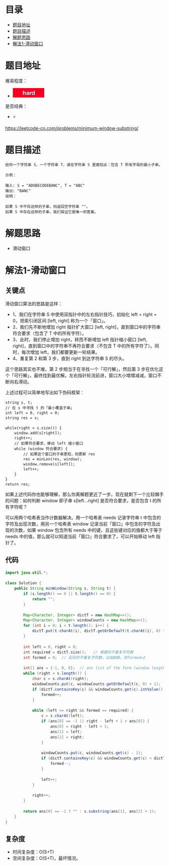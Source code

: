 # 目录
* [题目地址](#题目地址)
* [题目描述](#题目描述)
* [解题思路](#解题思路)
* [解法1-滑动窗口](#解法1-滑动窗口)



# 题目地址
难易程度：
- ![hard.jpg](../.images/hard.jpg)

是否经典：
- ⭐️

https://leetcode-cn.com/problems/minimum-window-substring/

# 题目描述
```text
给你一个字符串 S、一个字符串 T，请在字符串 S 里面找出：包含 T 所有字母的最小子串。

示例：

输入: S = "ADOBECODEBANC", T = "ABC"
输出: "BANC"
说明：

如果 S 中不存这样的子串，则返回空字符串 ""。
如果 S 中存在这样的子串，我们保证它是唯一的答案。
```

# 解题思路
- 滑动窗口


# 解法1-滑动窗口
## 关键点
滑动窗口算法的思路是这样：
- 1、我们在字符串 S 中使用双指针中的左右指针技巧，初始化 left = right = 0，把索引闭区间 [left, right] 称为一个「窗口」。
- 2、我们先不断地增加 right 指针扩大窗口 [left, right]，直到窗口中的字符串符合要求（包含了 T 中的所有字符）。
- 3、此时，我们停止增加 right，转而不断增加 left 指针缩小窗口 [left, right]，直到窗口中的字符串不再符合要求（不包含 T 中的所有字符了）。同时，每次增加 left，我们都要更新一轮结果。
- 4、重复第 2 和第 3 步，直到 right 到达字符串 S 的尽头。

这个思路其实也不难，第 2 步相当于在寻找一个「可行解」，然后第 3 步在优化这个「可行解」，最终找到最优解。左右指针轮流前进，窗口大小增增减减，窗口不断向右滑动。

上述过程可以简单地写出如下伪码框架：
```text
string s, t;
// 在 s 中寻找 t 的「最小覆盖子串」
int left = 0, right = 0;
string res = s;

while(right < s.size()) {
    window.add(s[right]);
    right++;
    // 如果符合要求，移动 left 缩小窗口
    while (window 符合要求) {
        // 如果这个窗口的子串更短，则更新 res
        res = minLen(res, window);
        window.remove(s[left]);
        left++;
    }
}
return res;
```

如果上述代码你也能够理解，那么你离解题更近了一步。现在就剩下一个比较棘手的问题：如何判断 window 即子串 s[left...right] 是否符合要求，是否包含 t 的所有字符呢？

可以用两个哈希表当作计数器解决。用一个哈希表 needs 记录字符串 t 中包含的字符及出现次数，用另一个哈希表 window 记录当前「窗口」中包含的字符及出现的次数，如果 window 包含所有 needs 中的键，且这些键对应的值都大于等于 needs 中的值，那么就可以知道当前「窗口」符合要求了，可以开始移动 left 指针了。
## 代码
```Java
import java.util.*;

class Solution {
    public String minWindow(String s, String t) {
        if (s.length() == 0 || t.length() == 0) {
            return "";
        }

        Map<Character, Integer> dictT = new HashMap<>();
        Map<Character, Integer> windowCounts = new HashMap<>();
        for (int i = 0; i < t.length(); i++) {
            dictT.put(t.charAt(i), dictT.getOrDefault(t.charAt(i), 0) + 1);
        }

        int left = 0, right = 0;
        int required = dictT.size();   // 需要的不重复字符数
        int formed = 0;  // 实际的不重复字符数，比如ABB，则formed=2

        int[] ans = {-1, 0, 0};  // ans list of the form (window length, left, right)
        while (right < s.length()) {
            char c = s.charAt(right);
            windowCounts.put(c, windowCounts.getOrDefault(c, 0) + 1);
            if (dictT.containsKey(c) && windowCounts.get(c).intValue() == dictT.get(c).intValue()) {  // 去掉intValue会报错，使用new关键字创建的包装类型对象，不可以直接使用“==”来做大小比较，但可以使用“<”、“>”、“<=”、“>=”来做大小比较。
                formed++;
            }

            while (left <= right && formed == required) {
                c = s.charAt(left);
                if (ans[0] == -1 || right - left + 1 < ans[0]) {
                    ans[0] = right - left + 1;
                    ans[1] = left;
                    ans[2] = right;
                }

                windowCounts.put(c, windowCounts.get(c) - 1);
                if (dictT.containsKey(c) && windowCounts.get(c) < dictT.get(c)) {
                    formed--;
                }

                left++;
            }

            right++;
        }

        return ans[0] == -1 ? "" : s.substring(ans[1], ans[2] + 1);
    }
}
```


## 复杂度
- 时间复杂度：O(S+T)
- 空间复杂度：O(S+T)，最坏情况。